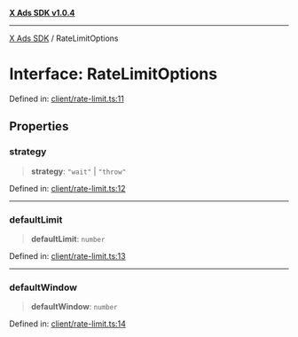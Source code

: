 [**X Ads SDK v1.0.4**](../README.md)

***

[X Ads SDK](../globals.md) / RateLimitOptions

# Interface: RateLimitOptions

Defined in: [client/rate-limit.ts:11](https://github.com/kage1020/x-ads-sdk/blob/main/src/client/rate-limit.ts#L11)

## Properties

### strategy

> **strategy**: `"wait"` \| `"throw"`

Defined in: [client/rate-limit.ts:12](https://github.com/kage1020/x-ads-sdk/blob/main/src/client/rate-limit.ts#L12)

***

### defaultLimit

> **defaultLimit**: `number`

Defined in: [client/rate-limit.ts:13](https://github.com/kage1020/x-ads-sdk/blob/main/src/client/rate-limit.ts#L13)

***

### defaultWindow

> **defaultWindow**: `number`

Defined in: [client/rate-limit.ts:14](https://github.com/kage1020/x-ads-sdk/blob/main/src/client/rate-limit.ts#L14)
